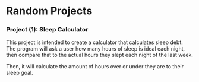 

# Random Projects

### Project (1): Sleep Calculator
This project is intended to create a calculator that calculates sleep debt. The program will ask a user how many hours of sleep is ideal each night, then compare that to the actual hours they slept each night of the last week.

Then, it will calculate the amount of hours over or under they are to their sleep goal.
